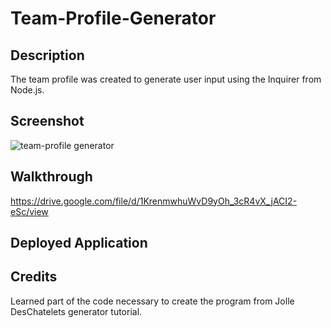 # Team-Profile-Generator

## Description
The team profile was created to generate user input using the Inquirer from Node.js.

## Screenshot

![team-profile generator](https://user-images.githubusercontent.com/99004555/184467291-47f4e701-1df3-4623-b7c1-23c5b6cd8f4c.png)

## Walkthrough
https://drive.google.com/file/d/1KrenmwhuWvD9yOh_3cR4vX_jACI2-eSc/view

## Deployed Application

## Credits
Learned part of the code necessary to create the program from Jolle DesChatelets generator tutorial.

